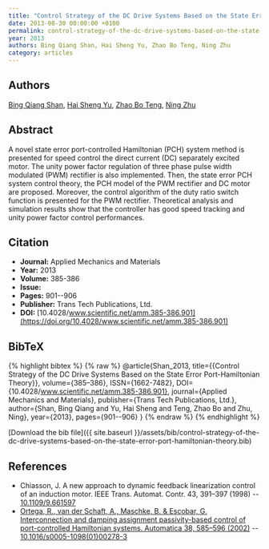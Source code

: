 ```yaml
---
title: "Control Strategy of the DC Drive Systems Based on the State Error Port-Hamiltonian Theory"
date: 2013-08-30 00:00:00 +0100
permalink: control-strategy-of-the-dc-drive-systems-based-on-the-state-error-port-hamiltonian-theory
year: 2013
authors: Bing Qiang Shan, Hai Sheng Yu, Zhao Bo Teng, Ning Zhu
category: articles
---
```

 
## Authors
[Bing Qiang Shan](authors/bing-qiang-shan), [Hai Sheng Yu](authors/haisheng-yu), [Zhao Bo Teng](authors/zhaobo-teng), [Ning Zhu](authors/ning-zhu)
 
## Abstract
A novel state error port-controlled Hamiltonian (PCH) system method is presented for speed control the direct current (DC) separately excited motor. The unity power factor regulation of three phase pulse width modulated (PWM) rectifier is also implemented. Then, the state error PCH system control theory, the PCH model of the PWM rectifier and DC motor are proposed. Moreover, the control algorithm of the duty ratio switch function is presented for the PWM rectifier. Theoretical analysis and simulation results show that the controller has good speed tracking and unity power factor control performances.
 
## Citation
- **Journal:** Applied Mechanics and Materials
- **Year:** 2013
- **Volume:** 385-386
- **Issue:** 
- **Pages:** 901--906
- **Publisher:** Trans Tech Publications, Ltd.
- **DOI:** [10.4028/www.scientific.net/amm.385-386.901](https://doi.org/10.4028/www.scientific.net/amm.385-386.901)
 
## BibTeX
{% highlight bibtex %}
{% raw %}
@article{Shan_2013,
  title={{Control Strategy of the DC Drive Systems Based on the State Error Port-Hamiltonian Theory}},
  volume={385–386},
  ISSN={1662-7482},
  DOI={10.4028/www.scientific.net/amm.385-386.901},
  journal={Applied Mechanics and Materials},
  publisher={Trans Tech Publications, Ltd.},
  author={Shan, Bing Qiang and Yu, Hai Sheng and Teng, Zhao Bo and Zhu, Ning},
  year={2013},
  pages={901--906}
}
{% endraw %}
{% endhighlight %}
 
[Download the bib file]({{ site.baseurl }}/assets/bib/control-strategy-of-the-dc-drive-systems-based-on-the-state-error-port-hamiltonian-theory.bib)
 
## References
- Chiasson, J. A new approach to dynamic feedback linearization control of an induction motor. IEEE Trans. Automat. Contr. 43, 391–397 (1998) -- [10.1109/9.661597](https://doi.org/10.1109/9.661597)
- [Ortega, R., van der Schaft, A., Maschke, B. & Escobar, G. Interconnection and damping assignment passivity-based control of port-controlled Hamiltonian systems. Automatica 38, 585–596 (2002)](interconnection-and-damping-assignment-passivity-based-control-of-port-controlled-hamiltonian-systems) -- [10.1016/s0005-1098(01)00278-3](https://doi.org/10.1016/s0005-1098(01)00278-3)

